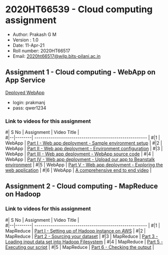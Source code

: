 # 2020HT66539 - Cloud computing assignment

* Author: Prakash G M
* Version : 1.0
* Date: 11-Apr-21
* Roll number: 2020HT66517
* Email: 2020ht66517@wilp.bits-pilani.ac.in


## Assignment 1 - Cloud computing - WebApp on App Service
   [Deployed WebApp](https://2020ht66517.azurewebsites.net)
   - login: prakmanj
   - pass: qwer1234
   
### Link to videos for this assignment

#| S No | Assignment | Video Title  |  
#|--|--------| ------------------------------------------------------- |
#|1 | WebApp | [Part I - Web app deployment - Sample environment setup](https://drive.google.com/file/d/1NlzupfhGWkB8TOGNprTSY2-bX6g0g4dc/view?usp=sharing) |
#|2 | WebApp | [Part II - Web app deployment - Environment configuration](https://drive.google.com/file/d/1qQp1R8LBziTr91tQ7PIzWRmtHJhRBdTK/view) |
#|3 | WebApp | [Part III - Web app deployment - WebApp source code](https://drive.google.com/file/d/1Wncy66Sj42K7qYJGQyqqG-B2mriJ2-Y_/view) |
#|4 | WebApp | [Part IV - Web app deployment - Upload our app to Beanstalk environment](https://drive.google.com/file/d/1L78ke-tnXfMMLc7mLsYU70dfTEJ0GFQW/view) |
#|5 | WebApp | [Part V - Web app deployment - Exploring the web application](https://drive.google.com/file/d/1zYaVsmo_UtM5z2bqB9Bbustvb9TJIIWn/view) |
#|6 | WebApp | [A comprehensive end to end video](https://drive.google.com/file/d/19qUwtWpcKNLj6vI_2jeD2ng110Ik9j46/view) |




## Assignment 2 - Cloud computing - MapReduce on Hadoop

### Link to videos for this assignment

#| S No | Assignment | Video Title  |  
#|--|--------| ------------------------------------------------------- |
#|1 | MapReduce | [Part I - Setting up of Hadoop instance on AWS](https://drive.google.com/file/d/1haUp9jbVv3IWPBdOdKWnSSiRPcbyPLET/view) |
#|2 | MapReduce | [Part 2 - Sourcing your dataset](https://drive.google.com/file/d/1yo90A8W73n68YFn2UHDDAz56srAHecUM/view) |
#|3 | MapReduce | [Part 3 - Loading input data set into Hadoop Filesystem](https://drive.google.com/file/d/1TQlZnYY86s85xl4ZgjQF-sqYWO55iIZC/view) |
#|4 | MapReduce | [Part 5 - Executing our script](https://drive.google.com/file/d/1jsVrnZXwJ51Dp2MTXXQA5ZZwgmD7rkgq/view) |
#|5 | MapReduce | [Part 6 - Checking the output](https://drive.google.com/file/d/1G6YIR2UuqGDEcj8bzzlT4eXEn4a6-KJ_/view) |


